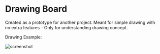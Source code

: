 # Drawing Board
 Created as a prototype for another project. Meant for simple drawing with no extra features - Only for understanding drawing concept.
 
 
 Drawing Example:
 
![screenshot](https://user-images.githubusercontent.com/69503198/150113503-28a30896-98bb-4b9f-91c6-2f12ae071efe.png)

